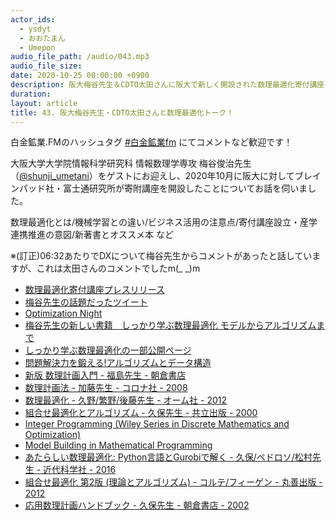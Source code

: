 ```yaml
---
actor_ids:
  - ysdyt
  - おおたまん
  - Umepon
audio_file_path: /audio/043.mp3
audio_file_size: 
date: 2020-10-25 00:00:00 +0900
description: 阪大梅谷先生＆CDTO太田さんに阪大で新しく開設された数理最適化寄付講座について伺いました！
duration:
layout: article
title: 43. 阪大梅谷先生・CDTO太田さんと数理最適化トーク！
---
```


白金鉱業.FMのハッシュタグ [#白金鉱業fm](https://twitter.com/search?q=%23%E7%99%BD%E9%87%91%E9%89%B1%E6%A5%ADfm&src=typed_query) にてコメントなど歓迎です！

大阪大学大学院情報科学研究科 情報数理学専攻 梅谷俊治先生（[@shunji_umetani](https://twitter.com/shunji_umetani)）をゲストにお迎えし、2020年10月に阪大に対してブレインパッド社・富士通研究所が寄附講座を開設したことについてお話を伺いました。

数理最適化とは/機械学習との違い/ビジネス活用の注意点/寄付講座設立・産学連携推進の意図/新著書とオススメ本 など

※(訂正)06:32あたりでDXについて梅谷先生からコメントがあったと話していますが、これは太田さんのコメントでしたm(_ _)m

- [数理最適化寄付講座プレスリリース](https://www.brainpad.co.jp/news/2020/10/01/12884)
- [梅谷先生の話題だったツイート](https://twitter.com/shunji_umetani/status/1311573800094375939?s=20)
- [Optimization Night](https://optimization.connpass.com/)
- [梅谷先生の新しい書籍　しっかり学ぶ数理最適化 モデルからアルゴリズムまで](https://amzn.to/2TBfuNn)
- [しっかり学ぶ数理最適化の一部公開ページ](https://t.co/MkOKXzCDa5?amp=1)
- [問題解決力を鍛える!アルゴリズムとデータ構造](https://amzn.to/3kszjlr)
- [新版 数理計画入門 - 福島先生 - 朝倉書店](https://amzn.to/2FWKofI)
- [数理計画法 - 加藤先生 - コロナ社 - 2008](https://amzn.to/2Hy0Tzg)
- [数理最適化 - 久野/繁野/後藤先生 - オーム社 - 2012](https://amzn.to/3omonbv)
- [組合せ最適化とアルゴリズム - 久保先生 - 共立出版 - 2000](https://amzn.to/37S0d35)
- [Integer Programming (Wiley Series in Discrete Mathematics and Optimization)](https://amzn.to/35xnNPv)
- [Model Building in Mathematical Programming](https://amzn.to/2J3Cq5M)
- [あたらしい数理最適化: Python言語とGurobiで解く - 久保/ペドロソ/松村先生 - 近代科学社 - 2016](https://amzn.to/2ITZF1V)
- [組合せ最適化 第2版 (理論とアルゴリズム) - コルテ/フィーゲン - 丸善出版 - 2012](https://amzn.to/35vt0Yi)
- [応用数理計画ハンドブック - 久保先生 - 朝倉書店 - 2002](https://amzn.to/31C4VO7)
